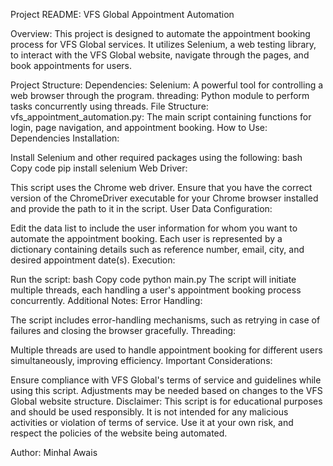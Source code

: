 Project README: VFS Global Appointment Automation

Overview:
This project is designed to automate the appointment booking process for VFS Global services. It utilizes Selenium, a web testing library, to interact with the VFS Global website, navigate through the pages, and book appointments for users.

Project Structure:
Dependencies:
Selenium: A powerful tool for controlling a web browser through the program.
threading: Python module to perform tasks concurrently using threads.
File Structure:
vfs_appointment_automation.py: The main script containing functions for login, page navigation, and appointment booking.
How to Use:
Dependencies Installation:

Install Selenium and other required packages using the following:
bash
Copy code
pip install selenium
Web Driver:

This script uses the Chrome web driver. Ensure that you have the correct version of the ChromeDriver executable for your Chrome browser installed and provide the path to it in the script.
User Data Configuration:

Edit the data list to include the user information for whom you want to automate the appointment booking. Each user is represented by a dictionary containing details such as reference number, email, city, and desired appointment date(s).
Execution:

Run the script:
bash
Copy code
python main.py
The script will initiate multiple threads, each handling a user's appointment booking process concurrently.
Additional Notes:
Error Handling:

The script includes error-handling mechanisms, such as retrying in case of failures and closing the browser gracefully.
Threading:

Multiple threads are used to handle appointment booking for different users simultaneously, improving efficiency.
Important Considerations:

Ensure compliance with VFS Global's terms of service and guidelines while using this script.
Adjustments may be needed based on changes to the VFS Global website structure.
Disclaimer:
This script is for educational purposes and should be used responsibly. It is not intended for any malicious activities or violation of terms of service. Use it at your own risk, and respect the policies of the website being automated.

Author:
Minhal Awais
